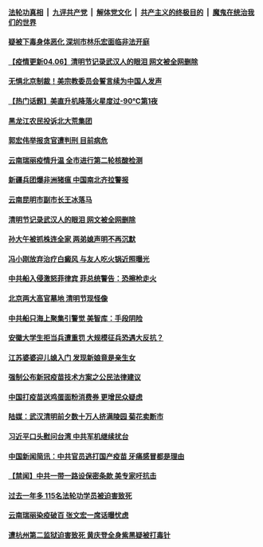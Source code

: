 

####  [法轮功真相](../../../../basic/blob/master/README.md?t=04062202) &nbsp;|&nbsp; [九评共产党](../../../../9ping.md/blob/master/README.md?t=04062202) &nbsp;|&nbsp; [解体党文化](../../../../jtdwh.md/blob/master/README.md?t=04062202)  &nbsp;|&nbsp; [共产主义的终极目的](../../../../gczydzjmd.md/blob/master/README.md?t=04062202) &nbsp;|&nbsp; [魔鬼在统治我们的世界](../../../../mgztzwmdsj.md/blob/master/README.md?t=04062202) 

#### [疑被下毒身体恶化 深圳市林乐宏面临非法开庭](../pages/prog204/a103089934.md?t=04062202) 

#### [【疫情更新04.06】清明节记录武汉人的眼泪 网文被全网删除](../pages/prog204/a103078521.md?t=04062202) 

#### [无惧北京制裁！美宗教委员会誓言续为中国人发声](../pages/prog204/a103089986.md?t=04062202) 

#### [【热门话题】美直升机降落火星度过-90℃第1夜](../pages/prog204/a103089930.md?t=04062202) 

#### [黑龙江农民投诉北大荒集团](../pages/prog204/a103089968.md?t=04062202) 

#### [郭宏伟举报贪官遭判刑 目前病危](../pages/prog204/a103089962.md?t=04062202) 

#### [云南瑞丽疫情升温 全市进行第二轮核酸检测](../pages/prog204/a103089937.md?t=04062202) 

#### [新疆兵团爆非洲猪瘟 中国南北齐拉警报](../pages/prog204/a103089906.md?t=04062202) 

#### [云南昆明市副市长王冰落马](../pages/prog204/a103089885.md?t=04062202) 

#### [清明节记录武汉人的眼泪 网文被全网删除](../pages/prog204/a103089858.md?t=04062202) 

#### [孙大午被抓株连全家 两弟媳声明不再沉默](../pages/prog204/a103089855.md?t=04062202) 

#### [冯小刚放弃治疗白癜风 与友人吃火锅近照曝光](../pages/prog204/a103089836.md?t=04062202) 

#### [中共船入侵激怒菲律宾 菲总统警告：恐擦枪走火](../pages/prog204/a103089824.md?t=04062202) 

#### [北京两大高官墓地 清明节现怪像](../pages/prog204/a103089813.md?t=04062202) 

#### [中共船只海上聚集引警觉 美智库：手段阴险](../pages/prog204/a103089770.md?t=04062202) 

#### [安徽大学生拒当兵遭重罚 大规模征兵恐遇大反抗？](../pages/prog204/a103089764.md?t=04062202) 

#### [江苏婆婆迎儿媳入门 发现新娘竟是亲生女](../pages/prog204/a103089728.md?t=04062202) 

#### [强制公布新冠疫苗技术方案之公民法律建议](../pages/prog204/a103089688.md?t=04062202) 

#### [中国打疫苗送鸡蛋面粉消费券 更增民众疑虑](../pages/prog204/a103089577.md?t=04062202) 

#### [陆媒：武汉清明前夕数十万人挤满陵园 菊花卖断市](../pages/prog204/a103089565.md?t=04062202) 



#### [习近平口头慰问台湾 中共军机继续扰台](../pages/prog204/a103089520.md?t=04062202) 

#### [中国新闻简讯：中共官员逃打国产疫苗 牙痛感冒都是理由](../pages/prog204/a103089523.md?t=04062202) 



#### [【禁闻】中共一带一路设保密条款 美专家吁抗击](../pages/prog204/a103089395.md?t=04062202) 

#### [过去一年多 115名法轮功学员被迫害致死](../pages/prog204/a103089413.md?t=04062202) 

#### [云南瑞丽染疫破百 张文宏一席话曝忧虑](../pages/prog204/a103089403.md?t=04062202) 

#### [遭杭州第二监狱迫害致死 黄庆登全身紫黑疑被打毒针](../pages/prog204/a103089060.md?t=04062202) 

